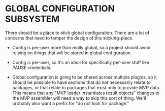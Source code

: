 
# GLOBAL CONFIGURATION SUBSYSTEM

There should be a place to stick global configuration.  There are a lot of
concerns that need to temper the design of this sticking-place.

* Config is per-user more than really global, so a project should avoid relying on things that will be stored in global configuration.

* Config is per-user, so it's an ideal for specifically per-user stuff like
PAUSE credentials.

* Global configuration is going to be shared across multiple plugins, so it
should be possible to have sections that do not necessarily relate to packages,
or that relate to packages that exist only to provide MVP data.  This means
that any "MVP loader instantiates result objects" changes to the MVP assembler
will need a way to skip this sort of thing.  We'll probably also want a prefix
for "do not look for package."

